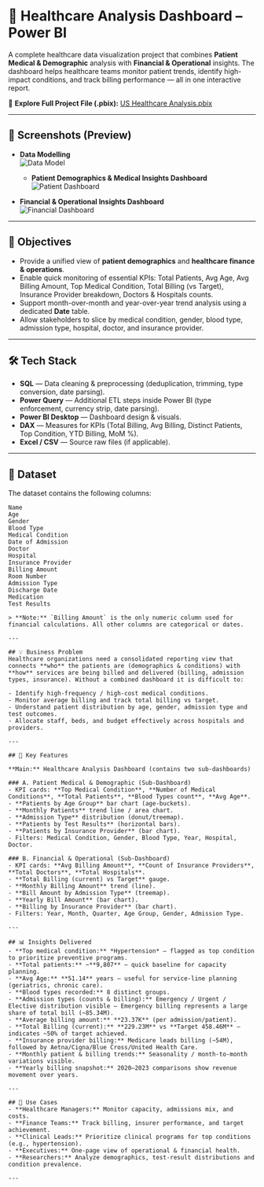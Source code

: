 # 🏥 Healthcare Analysis Dashboard – Power BI

A complete healthcare data visualization project that combines **Patient Medical & Demographic** analysis with **Financial & Operational** insights. The dashboard helps healthcare teams monitor patient trends, identify high-impact conditions, and track billing performance — all in one interactive report.

🔗 **Explore Full Project File (.pbix):** [US Healthcare Analysis.pbix](https://github.com/lubhanigola/SQL-Projects/blob/main/Healthcare%20Analysis/Dashboard%20file%20%26%20snapshot/US%20Healtcare%20Analysis.pbix)

---

## 📸 Screenshots (Preview)

- **Data Modelling**  
  ![Data Model](https://github.com/lubhanigola/SQL-Projects/blob/main/Healthcare%20Analysis/Dashboard%20file%20%26%20snapshot/Data%20Modelling.png)

  - **Patient Demographics & Medical Insights Dashboard**  
  ![Patient Dashboard](https://github.com/lubhanigola/SQL-Projects/blob/main/Healthcare%20Analysis/Dashboard%20file%20%26%20snapshot/Patients%20Demographics%20%26%20Medical%20Dashboard.png)

- **Financial & Operational Insights Dashboard**  
  ![Financial Dashboard](https://github.com/lubhanigola/SQL-Projects/blob/main/Healthcare%20Analysis/Dashboard%20file%20%26%20snapshot/Financial%20%26%20Operational%20Dashboard.png)

---

## 🎯 Objectives
- Provide a unified view of **patient demographics** and **healthcare finance & operations**.  
- Enable quick monitoring of essential KPIs: Total Patients, Avg Age, Avg Billing Amount, Top Medical Condition, Total Billing (vs Target), Insurance Provider breakdown, Doctors & Hospitals counts.  
- Support month-over-month and year-over-year trend analysis using a dedicated **Date** table.  
- Allow stakeholders to slice by medical condition, gender, blood type, admission type, hospital, doctor, and insurance provider.

---

## 🛠 Tech Stack
- **SQL** — Data cleaning & preprocessing (deduplication, trimming, type conversion, date parsing).  
- **Power Query** — Additional ETL steps inside Power BI (type enforcement, currency strip, date parsing).  
- **Power BI Desktop** — Dashboard design & visuals.  
- **DAX** — Measures for KPIs (Total Billing, Avg Billing, Distinct Patients, Top Condition, YTD Billing, MoM %).  
- **Excel / CSV** — Source raw files (if applicable).

---

## 📂 Dataset
The dataset contains the following columns:

```text
Name
Age
Gender
Blood Type
Medical Condition
Date of Admission
Doctor
Hospital
Insurance Provider
Billing Amount
Room Number
Admission Type
Discharge Date
Medication
Test Results

> **Note:** `Billing Amount` is the only numeric column used for financial calculations. All other columns are categorical or dates.

---

## 💡 Business Problem
Healthcare organizations need a consolidated reporting view that connects **who** the patients are (demographics & conditions) with **how** services are being billed and delivered (billing, admission types, insurance). Without a combined dashboard it is difficult to:

- Identify high-frequency / high-cost medical conditions.  
- Monitor average billing and track total billing vs target.  
- Understand patient distribution by age, gender, admission type and test outcomes.  
- Allocate staff, beds, and budget effectively across hospitals and providers.

---

## 🔑 Key Features

**Main:** Healthcare Analysis Dashboard (contains two sub-dashboards)

### A. Patient Medical & Demographic (Sub-Dashboard)
- KPI cards: **Top Medical Condition**, **Number of Medical Conditions**, **Total Patients**, **Blood Types count**, **Avg Age**.  
- **Patients by Age Group** bar chart (age-buckets).  
- **Monthly Patients** trend line / area chart.  
- **Admission Type** distribution (donut/treemap).  
- **Patients by Test Results** (horizontal bars).  
- **Patients by Insurance Provider** (bar chart).  
- Filters: Medical Condition, Gender, Blood Type, Year, Hospital, Doctor.

### B. Financial & Operational (Sub-Dashboard)
- KPI cards: **Avg Billing Amount**, **Count of Insurance Providers**, **Total Doctors**, **Total Hospitals**.  
- **Total Billing (current) vs Target** gauge.  
- **Monthly Billing Amount** trend (line).  
- **Bill Amount by Admission Type** (treemap).  
- **Yearly Bill Amount** (bar chart).  
- **Billing by Insurance Provider** (bar chart).  
- Filters: Year, Month, Quarter, Age Group, Gender, Admission Type.

---

## 📊 Insights Delivered
- **Top medical condition:** *Hypertension* — flagged as top condition to prioritize preventive programs.  
- **Total patients:** ~**9,807** — quick baseline for capacity planning.  
- **Avg Age:** **51.14** years — useful for service-line planning (geriatrics, chronic care).  
- **Blood types recorded:** 8 distinct groups.  
- **Admission types (counts & billing):** Emergency / Urgent / Elective distribution visible — Emergency billing represents a large share of total bill (~85.34M).  
- **Average billing amount:** **23.37K** (per admission/patient).  
- **Total Billing (current):** **229.23M** vs **Target 458.46M** — indicates ~50% of target achieved.  
- **Insurance provider billing:** Medicare leads billing (~54M), followed by Aetna/Cigna/Blue Cross/United Health Care.  
- **Monthly patient & billing trends:** Seasonality / month-to-month variations visible.  
- **Yearly billing snapshot:** 2020–2023 comparisons show revenue movement over years.

---

## 🚀 Use Cases
- **Healthcare Managers:** Monitor capacity, admissions mix, and costs.  
- **Finance Teams:** Track billing, insurer performance, and target achievement.  
- **Clinical Leads:** Prioritize clinical programs for top conditions (e.g., hypertension).  
- **Executives:** One-page view of operational & financial health.  
- **Researchers:** Analyze demographics, test-result distributions and condition prevalence.

---
